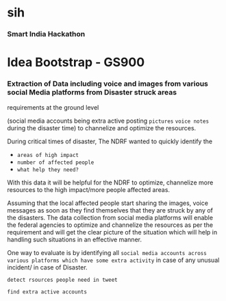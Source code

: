# sih

### Smart India Hackathon



# Idea Bootstrap - GS900

### Extraction of Data including voice and images from various social Media platforms from Disaster struck areas

requirements at the ground level

(social media accounts being extra active posting `pictures` `voice notes` during the disaster time) to channelize and optimize the resources. 

During critical times of disaster, The NDRF wanted to quickly identify the 

- `areas of high impact`
- `number of affected people` 
- `what help they need?` 

With this data it will be helpful for the NDRF to optimize, channelize more resources to the high impact/more people affected areas. 

Assuming that the local affected people start sharing the images, voice messages as soon as they find themselves that they are struck by any of the disasters. The data collection from social media platforms will enable the federal agencies to optimize and channelize the resources as per the requirement and will get the clear picture of the situation which will help in handling such situations in an effective manner.

One way to evaluate is by identifying all `social media accounts across various platforms which have some extra activity` in case of any unusual incident/ in case of Disaster. 

`detect rsources people need in tweet`

`find extra active accounts`
